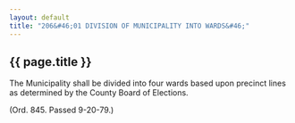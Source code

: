 ```yaml
---
layout: default 
title: "206&#46;01 DIVISION OF MUNICIPALITY INTO WARDS&#46;"
---
```


{{ page.title }}
----------------

The Municipality shall be divided into four wards based upon precinct
lines as determined by the County Board of Elections.

(Ord. 845. Passed 9-20-79.)
